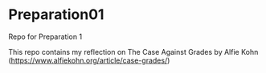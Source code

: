 # Preparation01
Repo for Preparation 1

This repo contains my reflection on The Case Against Grades by Alfie Kohn (https://www.alfiekohn.org/article/case-grades/) 
